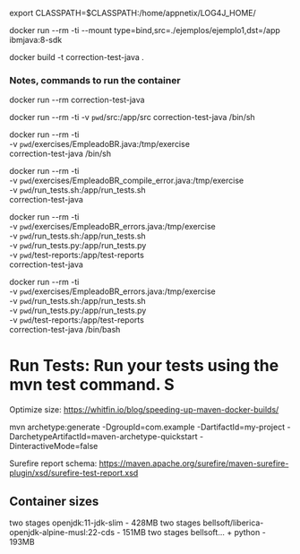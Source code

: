 
export CLASSPATH=$CLASSPATH:/home/appnetix/LOG4J_HOME/

 docker run --rm -ti --mount type=bind,src=./ejemplos/ejemplo1,dst=/app ibmjava:8-sdk


docker build -t correction-test-java .


### Notes, commands to run the container

docker run --rm correction-test-java

docker run --rm -ti -v `pwd`/src:/app/src correction-test-java /bin/sh

docker run --rm -ti \
  -v `pwd`/exercises/EmpleadoBR.java:/tmp/exercise \
  correction-test-java /bin/sh


docker run --rm -ti \
  -v `pwd`/exercises/EmpleadoBR_compile_error.java:/tmp/exercise \
  -v `pwd`/run_tests.sh:/app/run_tests.sh \
  correction-test-java


docker run --rm -ti \
  -v `pwd`/exercises/EmpleadoBR_errors.java:/tmp/exercise \
  -v `pwd`/run_tests.sh:/app/run_tests.sh \
  -v `pwd`/run_tests.py:/app/run_tests.py \
  -v `pwd`/test-reports:/app/test-reports \
  correction-test-java


docker run --rm -ti \
  -v `pwd`/exercises/EmpleadoBR_errors.java:/tmp/exercise \
  -v `pwd`/run_tests.sh:/app/run_tests.sh \
  -v `pwd`/run_tests.py:/app/run_tests.py \
  -v `pwd`/test-reports:/app/test-reports \
  correction-test-java /bin/bash



# Run Tests: Run your tests using the mvn test command. S

Optimize size:
https://whitfin.io/blog/speeding-up-maven-docker-builds/


mvn archetype:generate -DgroupId=com.example -DartifactId=my-project -DarchetypeArtifactId=maven-archetype-quickstart -DinteractiveMode=false


Surefire report schema:
https://maven.apache.org/surefire/maven-surefire-plugin/xsd/surefire-test-report.xsd



## Container sizes


two stages openjdk:11-jdk-slim                          - 428MB
two stages bellsoft/liberica-openjdk-alpine-musl:22-cds - 151MB
two stages bellsoft... + python                         - 193MB



